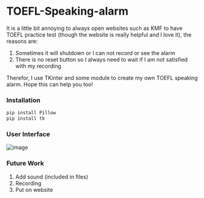 # TOEFL-Speaking-alarm
It is a little bit annoying to always open websites such as KMF to have TOEFL practice test (though the website is really helpful and I love it), the reasons are:

1. Sometimes it will shutdown or I can not record or see the alarm
2. There is no reset button so I always need to wait if I am not satisfied with my recording

Therefor, I use TKinter and some module to create my own TOEFL speaking alarm. Hope this can help you too!

### Installation

```python
pip install Pillow
pip install tk
```

### User Interface


![image](/HsiaoChen-Lin/TOEFL-Speaking-alarm/blob/main/Images/user_interface.png?raw=true)



### Future Work

1. Add sound (included in files)
2. Recording
3. Put on website
